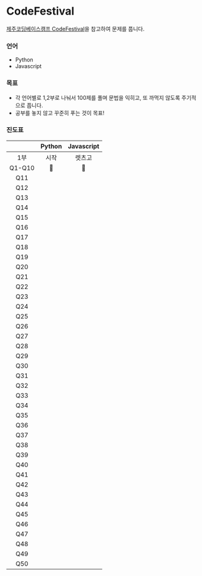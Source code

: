# CodeFestival

[제주코딩베이스캠프 CodeFestival](https://paullab.co.kr/codefestival.html)을 참고하여 문제를 풉니다.

<h3>언어</h3>

- Python
- Javascript

<h3>목표</h3>

- 각 언어별로 1,2부로 나눠서 100제를 풀며 문법을 익히고, 또 까먹지 않도록 주기적으로 풉니다.
- 공부를 놓지 않고 꾸준히 푸는 것이 목표!

<h3>진도표</h3>

||Python|Javascript|
|:---:|:---:|:---:|
|1부|시작|렛츠고|
|Q1-Q10|🌹|🌷|
|Q11|||
|Q12|||
|Q13|||
|Q14|||
|Q15|||
|Q16|||
|Q17|||
|Q18|||
|Q19|||
|Q20|||
|Q21|||
|Q22|||
|Q23|||
|Q24|||
|Q25|||
|Q26|||
|Q27|||
|Q28|||
|Q29|||
|Q30|||
|Q31|||
|Q32|||
|Q33|||
|Q34|||
|Q35|||
|Q36|||
|Q37|||
|Q38|||
|Q39|||
|Q40|||
|Q41|||
|Q42|||
|Q43|||
|Q44|||
|Q45|||
|Q46|||
|Q47|||
|Q48|||
|Q49|||
|Q50|||

